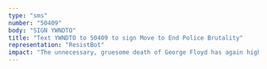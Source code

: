 ```yaml
---
type: "sms"
number: "50409"
body: "SIGN YWNDTO"
title: "Text YWNDTO to 50409 to sign Move to End Police Brutality"
representation: "ResistBot"
impact: "The unnecessary, gruesome death of George Floyd has again highlighted the desperate need for police reform in this country. Black families should not have to live in fear that their loved ones will die, without reason and without representation, in the streets at the hands of a force that has sworn to protect its citizens. The fact that so many black men have been killed by police and no significant systemic action has been taken is heartbreaking and shameful. We need to immediately implement procedures that emphasize empathy, mental health, and de-escalation. The officers involved need to be not only fired, but brought up on criminal charges. The entire police culture should be examined and reformed to align with science- based best practices and person-centered ethics. The only effective way to police is to have a force rooted in, and representative of, the community which it protects, and that is well trained in providing support, making social connections, and recognizing and preventing racial bias. That is so clearly lacking, and the senseless death of another man has underlined this shortcoming yet again. Drastic moves need to be made right now to save lives. How many more people will die before we start making changes? Let George Floyd be the last. Let his legacy be the change that saves lives."
---
```

